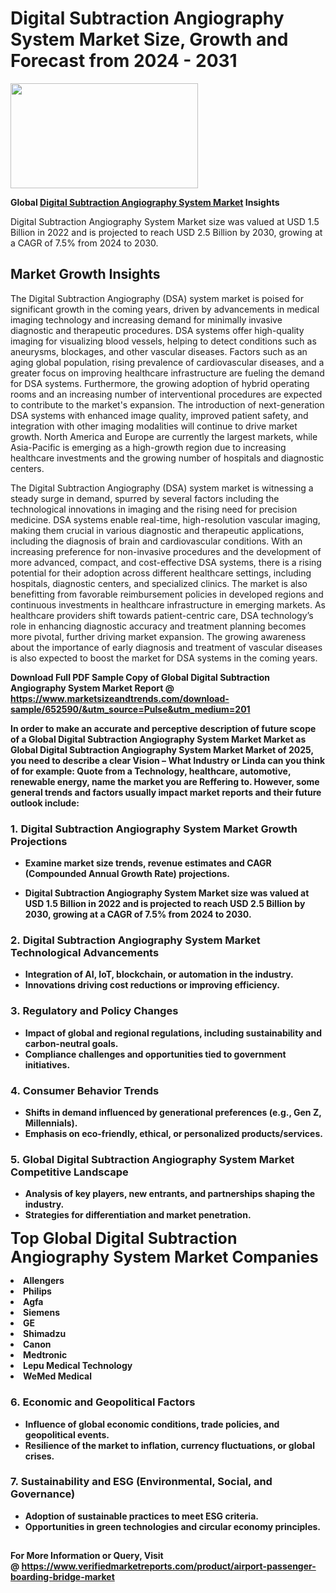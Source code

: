 <H1>Digital Subtraction Angiography System Market Size, Growth and Forecast from 2024 - 2031</H1><img class="aligncenter size-medium wp-image-584254" src="https://thirdeyenews.in/wp-content/uploads/2024/09/Global-Market-Research-300x168.jpeg" alt="" width="300" height="168" /><p><strong>Global&nbsp;<a href="https://www.marketsizeandtrends.com/download-sample/652590/&amp;utm_source=Pulse&amp;utm_medium=201">Digital Subtraction Angiography System Market</a> Insights</strong></p><p>Digital Subtraction Angiography System Market size was valued at USD 1.5 Billion in 2022 and is projected to reach USD 2.5 Billion by 2030, growing at a CAGR of 7.5% from 2024 to 2030.</p><p><h2>Market Growth Insights</h2> <p>The Digital Subtraction Angiography (DSA) system market is poised for significant growth in the coming years, driven by advancements in medical imaging technology and increasing demand for minimally invasive diagnostic and therapeutic procedures. DSA systems offer high-quality imaging for visualizing blood vessels, helping to detect conditions such as aneurysms, blockages, and other vascular diseases. Factors such as an aging global population, rising prevalence of cardiovascular diseases, and a greater focus on improving healthcare infrastructure are fueling the demand for DSA systems. Furthermore, the growing adoption of hybrid operating rooms and an increasing number of interventional procedures are expected to contribute to the market's expansion. The introduction of next-generation DSA systems with enhanced image quality, improved patient safety, and integration with other imaging modalities will continue to drive market growth. North America and Europe are currently the largest markets, while Asia-Pacific is emerging as a high-growth region due to increasing healthcare investments and the growing number of hospitals and diagnostic centers.</p> <p><strong></strong></p> <p>The Digital Subtraction Angiography (DSA) system market is witnessing a steady surge in demand, spurred by several factors including the technological innovations in imaging and the rising need for precision medicine. DSA systems enable real-time, high-resolution vascular imaging, making them crucial in various diagnostic and therapeutic applications, including the diagnosis of brain and cardiovascular conditions. With an increasing preference for non-invasive procedures and the development of more advanced, compact, and cost-effective DSA systems, there is a rising potential for their adoption across different healthcare settings, including hospitals, diagnostic centers, and specialized clinics. The market is also benefitting from favorable reimbursement policies in developed regions and continuous investments in healthcare infrastructure in emerging markets. As healthcare providers shift towards patient-centric care, DSA technology’s role in enhancing diagnostic accuracy and treatment planning becomes more pivotal, further driving market expansion. The growing awareness about the importance of early diagnosis and treatment of vascular diseases is also expected to boost the market for DSA systems in the coming years.</p> <p><strong></p><p><span class=""><strong>Download Full PDF Sample Copy of Global Digital Subtraction Angiography System Market Report</strong> @ <a href="https://www.marketsizeandtrends.com/download-sample/652590/&amp;utm_source=Pulse&amp;utm_medium=201" target="_blank">https://www.marketsizeandtrends.com/download-sample/652590/&amp;utm_source=Pulse&amp;utm_medium=201</a></span></p><p>In order to make an accurate and perceptive description of future scope of a Global&nbsp;Digital Subtraction Angiography System Market Market as Global&nbsp;Digital Subtraction Angiography System Market Market of 2025, you need to describe a clear Vision &ndash; What Industry or Linda can you think of for example: Quote from a Technology, healthcare, automotive, renewable energy, name the market you are Reffering to. However, some general trends and factors usually impact market reports and their future outlook include:</p><h3>1.&nbsp;<strong>Digital Subtraction Angiography System Market Growth Projections</strong></h3><ul><li>Examine market size trends, revenue estimates and CAGR (Compounded Annual Growth Rate) projections.</li><li><p>Digital Subtraction Angiography System Market size was valued at USD 1.5 Billion in 2022 and is projected to reach USD 2.5 Billion by 2030, growing at a CAGR of 7.5% from 2024 to 2030.</p></li></ul><h3>2.&nbsp;<strong>Digital Subtraction Angiography System Market Technological Advancements</strong></h3><ul><li>Integration of AI, IoT, blockchain, or automation in the industry.</li><li>Innovations driving cost reductions or improving efficiency.</li></ul><h3>3.&nbsp;<strong>Regulatory and Policy Changes</strong></h3><ul><li>Impact of global and regional regulations, including sustainability and carbon-neutral goals.</li><li>Compliance challenges and opportunities tied to government initiatives.</li></ul><h3>4.&nbsp;<strong>Consumer Behavior Trends</strong></h3><ul><li>Shifts in demand influenced by generational preferences (e.g., Gen Z, Millennials).</li><li>Emphasis on eco-friendly, ethical, or personalized products/services.</li></ul><h3>5.&nbsp;<strong>Global Digital Subtraction Angiography System Market Competitive Landscape</strong></h3><ul><li>Analysis of key players, new entrants, and partnerships shaping the industry.</li><li>Strategies for differentiation and market penetration.</li></ul><p data-pm-slice="1 1 []"><span style="color: inherit; font-family: inherit; font-size: 25px;">Top Global Digital Subtraction Angiography System Market Companies</span></p><div class="" data-test-id=""><p><li>Allengers</li><li> Philips</li><li> Agfa</li><li> Siemens</li><li> GE</li><li> Shimadzu</li><li> Canon</li><li> Medtronic</li><li> Lepu Medical Technology</li><li> WeMed Medical</li></p></div><h3>6.&nbsp;<strong>Economic and Geopolitical Factors</strong></h3><ul><li>Influence of global economic conditions, trade policies, and geopolitical events.</li><li>Resilience of the market to inflation, currency fluctuations, or global crises.</li></ul><h3>7.&nbsp;<strong>Sustainability and ESG (Environmental, Social, and Governance)</strong></h3><ul><li>Adoption of sustainable practices to meet ESG criteria.</li><li>Opportunities in green technologies and circular economy principles.</li></ul><h2><strong style="font-size: 14px;">For More Information or Query, Visit @&nbsp;</strong><a style="background-color: #ffffff; font-size: 14px;" href="https://www.marketsizeandtrends.com/report/digital-subtraction-angiography-system-market/" target="_blank">https://www.verifiedmarketreports.com/product/airport-passenger-boarding-bridge-market</a></h2>
